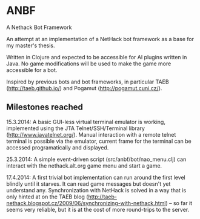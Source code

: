 ANBF
====

A Nethack Bot Framework

An attempt at an implementation of a NetHack bot framework as a base for my master's thesis.

Written in Clojure and expected to be accessible for AI plugins written in Java.  No game modifications will be used to make the game more accessible for a bot.

Inspired by previous bots and bot frameworks, in particular TAEB (http://taeb.github.io/) and Pogamut (http://pogamut.cuni.cz/).

## Milestones reached

15.3.2014: A basic GUI-less virtual terminal emulator is working, implemented using the JTA Telnet/SSH/Terminal library (http://www.javatelnet.org/).
Manual interaction with a remote telnet terminal is possible via the emulator, current frame for the terminal can be accessed programatically and displayed.

25.3.2014: A simple event-driven script (src/anbf/bot/nao\_menu.clj) can interact with the nethack.alt.org game menu and start a game.

17.4.2014: A first trivial bot implementation can run around the first level blindly until it starves.  It can read game messages but doesn't yet understand any.  Synchronization with NetHack is solved in a way that is only hinted at on the TAEB blog (http://taeb-nethack.blogspot.cz/2009/06/synchronizing-with-nethack.html) – so far it seems very reliable, but it is at the cost of more round-trips to the server.
